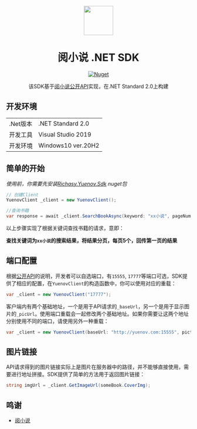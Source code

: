 <p align="center">
    <img src="https://i.loli.net/2020/11/08/UEnYJ3MV1WAcvat.png" align="center" height="80"/>
</p>

<div align="center">

# 阅小说 .NET SDK

[![Nuget](https://img.shields.io/nuget/v/Richasy.Yuenov.Sdk)](https://www.nuget.org/packages/Richasy.Yuenov.Sdk/)

该SDK基于[阅小说公开API](https://github.com/yuenov/reader-api)实现，在.NET Standard 2.0上构建

</div>

## 开发环境

|||
|-|-|
|.Net版本|.NET Standard 2.0|
|开发工具|Visual Studio 2019|
|开发环境|Windows10 ver.20H2|

## 简单的开始

*使用前，你需要先安装[Richasy.Yuenov.Sdk](https://www.nuget.org/packages/Richasy.Yuenov.Sdk) nuget包*

```csharp
// 创建Client
YuenovClient _client = new YuenovClient();

//查询书籍
var response = await _client.SearchBookAsync(keyword: "xx小说", pageNum: 1, pageSize: 5);
```

以上步骤实现了根据关键词查找书籍的请求，意即：

**查找关键词为`xx小说`的搜索结果，将结果分页，每页5个，回传第一页的结果**

## 端口配置

根据[公开API](https://github.com/yuenov/reader-api)的说明，开发者可以自选端口，有`15555`, `17777`等端口可选，SDK提供了相应的配置，在`YuenovClient`的构造函数中，你可以使用对应的重载：

```csharp
var _client = new YuenovClient("17777");
```

客户端内有两个基础地址，一个是用于API请求的`_baseUrl`，另一个是用于显示图片的`_picUrl`。使用端口重载会一起修改两个基础地址。如果你需要让这两个地址分别使用不同的端口，请使用另外一种重载：

```csharp
var _client = new YuenovClient(baseUrl: "http://yuenov.com:15555", pictureUrl: "http://yuenov.com:17777");
```

## 图片链接

API请求得到的图片链接实际上是图片在服务器中的路径，并不能够直接使用，需要进行地址拼接。SDK提供了简单的方法用于返回图片链接：

```csharp
string imgUrl = _client.GetImageUrl(someBook.CoverImg);
```



## 鸣谢

- [阅小说](https://github.com/yuenov)

